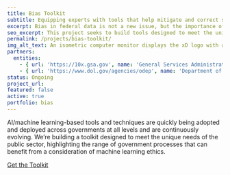 ```yaml
---
title: Bias Toolkit
subtitle: Equipping experts with tools that help mitigate and correct sources of bias in federal data.
excerpt: Bias in federal data is not a new issue, but the importance of addressing it is compounded by the increasing application of machine learning (ML) models. This toolkit is designed to meet the unique needs of the public sector, highlighting the range of government processes that can benefit from a consideration of machine learning ethics.
seo_excerpt: This project seeks to build tools designed to meet the unique needs of the public sector, highlighting the range of government processes that can benefit from a consideration of machine learning ethics.
permalink: /projects/bias-toolkit/
img_alt_text: An isometric computer monitor displays the xD logo with a keyboard in front of it.
partners:
  entities:
    - { url: 'https://10x.gsa.gov', name: 'General Services Administration - 10x' }
    - { url: 'https://www.dol.gov/agencies/odep', name: 'Department of Labor - Office of Disability Employment Policy' }
status: Ongoing
project_url: 
featured: false
active: true
portfolio: bias
---
```

<p>
  AI/machine learning-based tools and techniques are quickly being adopted and deployed across
  governments at all levels and are continuously evolving. We’re building a toolkit designed to meet the
  unique needs of the public sector, highlighting the range of government processes that can benefit from
  a consideration of machine learning ethics.
</p>
<p>
  <a href="https://bias.xd.gov" class="usa-button usa-button-black" target="_blank">Get the Toolkit</a>
</p>
